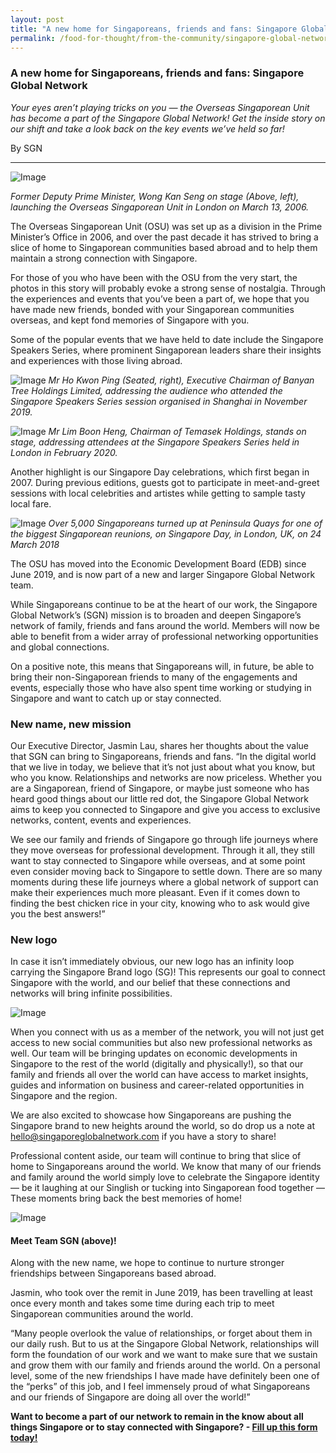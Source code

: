 ```yaml
---
layout: post
title: "A new home for Singaporeans, friends and fans: Singapore Global Network"
permalink: /food-for-thought/from-the-community/singapore-global-network
---
```


### A new home for Singaporeans, friends and fans: Singapore Global Network

_Your eyes aren’t playing tricks on you — the Overseas Singaporean Unit has become a part of the Singapore Global Network! Get the inside story on our shift and take a look back on the key events we’ve held so far!_

By SGN
<hr>

![Image](/images/stories/2020/Feb/sgn1.jpg)

_Former Deputy Prime Minister, Wong Kan Seng on stage (Above, left), launching the Overseas Singaporean Unit in London on March 13, 2006._

The Overseas Singaporean Unit (OSU) was set up as a division in the Prime Minister’s Office in 2006, and over the past decade it has strived to bring a slice of home to Singaporean communities based abroad and to help them maintain a strong connection with Singapore. 

For those of you who have been with the OSU from the very start, the photos in this story will probably evoke a strong sense of nostalgia. Through the experiences and events that you’ve been a part of, we hope that you have made new friends, bonded with your Singaporean communities overseas, and kept fond memories of Singapore with you.

Some of the popular events that we have held to date include the Singapore Speakers Series, where prominent Singaporean leaders share their insights and experiences with those living abroad. 

![Image](/images/stories/2020/Feb/sgn2.jpg)
_Mr Ho Kwon Ping (Seated, right), Executive Chairman of Banyan Tree Holdings Limited, addressing the audience who attended the Singapore Speakers Series session organised in Shanghai in November 2019._

![Image](/images/stories/2020/Feb/sgn3.jpg)
_Mr Lim Boon Heng, Chairman of Temasek Holdings, stands on stage, addressing attendees at the Singapore Speakers Series held in London in February 2020._

Another highlight is our Singapore Day celebrations, which first began in 2007. During previous editions, guests got to participate in meet-and-greet sessions with local celebrities and artistes while getting to sample tasty local fare.

![Image](/images/stories/2020/Feb/sgn4.jpg)
_Over 5,000 Singaporeans turned up at Peninsula Quays for one of the biggest Singaporean reunions, on Singapore Day, in London, UK, on 24 March 2018_

The OSU has moved into the Economic Development Board (EDB) since June 2019, and is now part of a new and larger Singapore Global Network team. 

While Singaporeans continue to be at the heart of our work, the Singapore Global Network’s (SGN) mission is to broaden and deepen Singapore’s network of family, friends and fans around the world.  Members will now be able to benefit from a wider array of professional networking opportunities and global connections.  

On a positive note, this means that Singaporeans will, in future, be able to bring their non-Singaporean friends to many of the engagements and events, especially those who have also spent time working or studying in Singapore and want to catch up or stay connected. 

### New name, new mission
Our Executive Director, Jasmin Lau, shares her thoughts about the value that SGN can bring to Singaporeans, friends and fans.
“In the digital world that we live in today, we believe that it’s not just about what you know, but who you know. Relationships and networks are now priceless. Whether you are a Singaporean, friend of Singapore, or maybe just someone who has heard good things about our little red dot, the Singapore Global Network aims to keep you connected to Singapore and give you access to exclusive networks, content, events and experiences. 

We see our family and friends of Singapore go through life journeys where they move overseas for professional development. Through it all, they still want to stay connected to Singapore while overseas, and at some point even consider moving back to Singapore to settle down. There are so many moments during these life journeys where a global network of support can make their experiences much more pleasant. Even if it comes down to finding the best chicken rice in your city, knowing who to ask would give you the best answers!” 

### New logo
In case it isn’t immediately obvious, our new logo has an infinity loop carrying the Singapore Brand logo (SG)! This represents our goal to connect Singapore with the world, and our belief that these connections and networks will bring infinite possibilities. 

![Image](/images/stories/2020/Feb/sgnlogo.png)

When you connect with us as a member of the network, you will not just get access to new social communities but also new professional networks as well. Our team will be bringing updates on economic developments in Singapore to the rest of the world (digitally and physically!), so that our family and friends all over the world can have access to market insights, guides and information on business and career-related opportunities in Singapore and the region. 

We are also excited to showcase how Singaporeans are pushing the Singapore brand to new heights around the world, so do drop us a note at hello@singaporeglobalnetwork.com if you have a story to share!

Professional content aside, our team will continue to bring that slice of home to Singaporeans around the world. We know that many of our friends and family around the world simply love to celebrate the Singapore identity —  be it laughing at our Singlish or tucking into Singaporean food together — These moments bring back the best memories of home!  


![Image](/images/stories/2020/Feb/sgn5.jpg)
#### Meet Team SGN (above)! 
Along with the new name, we hope to continue to nurture stronger friendships between Singaporeans based abroad. 

Jasmin, who took over the remit in June 2019, has been travelling at least once every month and takes some time during each trip to meet Singaporean communities around the world.  

“Many people overlook the value of relationships, or forget about them in our daily rush. But to us at the Singapore Global Network, relationships will form the foundation of our work and we want to make sure that we sustain and grow them with our family and friends around the world. On a personal level, some of the new friendships I have made have definitely been one of the “perks” of this job, and I feel immensely proud of what Singaporeans and our friends of Singapore are doing all over the world!”

**Want to become a part of our network to remain in the know about all things Singapore or to stay connected with Singapore? - [Fill up this form today!](https://www.singaporeglobalnetwork.com/keep-in-touch/)**
